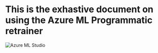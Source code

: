 # This is the exhastive document on using the Azure ML Programmatic retrainer
![Azure ML Studio](./AzurePortalMLWorkspace.png, "My title")